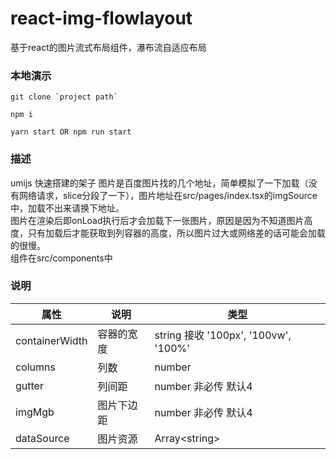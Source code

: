 # react-img-flowlayout
基于react的图片流式布局组件，瀑布流自适应布局

### 本地演示

```
git clone `project path`
```

```
npm i
```

```
yarn start OR npm run start
```

### 描述

umijs 快速搭建的架子
图片是百度图片找的几个地址，简单模拟了一下加载（没有网络请求，slice分段了一下），图片地址在src/pages/index.tsx的imgSource中，加载不出来请换下地址。
<br />
图片在渲染后即onLoad执行后才会加载下一张图片，原因是因为不知道图片高度，只有加载后才能获取到列容器的高度，所以图片过大或网络差的话可能会加载的很慢。
<br />
组件在src/components中

### 说明

| 属性           | 说明       | 类型                                 |
|----------------|------------|--------------------------------------|
| containerWidth | 容器的宽度 | string 接收 '100px', '100vw', '100%' |
| columns | 列数 |   number |
| gutter | 列间距 |   number 非必传 默认4 |
| imgMgb | 图片下边距 |   number 非必传 默认4 |
| dataSource | 图片资源 |   Array&lt;string&gt; |


